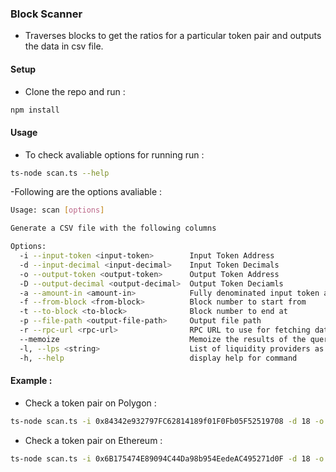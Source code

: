 ### Block Scanner
- Traverses blocks to get the ratios for a particular token pair and outputs the data in csv file. 

#### Setup 
- Clone the repo and run : 
```sh
npm install
``` 
#### Usage 
- To check avaliable options for running run : 
```sh
ts-node scan.ts --help 
``` 
-Following are the options avaliable : 
```sh
Usage: scan [options]

Generate a CSV file with the following columns

Options:
  -i --input-token <input-token>        Input Token Address
  -d --input-decimal <input-decimal>    Input Token Decimals
  -o --output-token <output-token>      Output Token Address
  -D --output-decimal <output-decimal>  Output Token Deciamls
  -a --amount-in <amount-in>            Fully denominated input token amount. Eg: For 1 USDT having 6 decimals, this will be 1000000
  -f --from-block <from-block>          Block number to start from
  -t --to-block <to-block>              Block number to end at
  -p --file-path <output-file-path>     Output file path
  -r --rpc-url <rpc-url>                RPC URL to use for fetching data.
  --memoize                             Memoize the results of the query.
  -l, --lps <string>                    List of liquidity providers as one quoted string seperated by a comma for each. Example: 'SushiSwapV2,UniswapV3'
  -h, --help                            display help for command
```

#### Example : 
- Check a token pair on Polygon : 
```sh
ts-node scan.ts -i 0x84342e932797FC62814189f01F0Fb05F52519708 -d 18 -o 0xc2132D05D31c914a87C6611C10748AEb04B58e8F -D 6 -a 1000000000000000000 -f 48377233 -t 48377243 -p "./POLYGON_NHT_USDT.csv" -l "sushiswapv2,sushiswapv3,uniswapv2,uniswapv3,quickswap" -r https://polygon.llamarpc.com --memoize 
``` 
- Check a token pair on Ethereum : 
```sh
ts-node scan.ts -i 0x6B175474E89094C44Da98b954EedeAC495271d0F -d 18 -o 0x853d955aCEf822Db058eb8505911ED77F175b99e -D 18 -a 29921892000000000000000 -f 18304470 -t 18304479 -p "./ETEHREUM_DAI_FRAX.csv" -l "uniswapv2,uniswapv3" -r https://1rpc.io/eth --memoize 
```